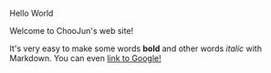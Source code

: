 Hello World

Welcome to ChooJun's web site!


It's very easy to make some words **bold** and other words *italic* with Markdown. You can even [link to Google!](http://google.com)
